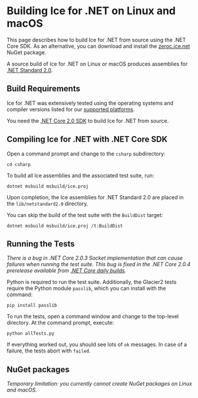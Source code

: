 # Building Ice for .NET on Linux and macOS

This page describes how to build Ice for .NET from source using the .NET Core SDK.
As an alternative, you can download and install the [zeroc.ice.net][1] NuGet package.

A source build of Ice for .NET on Linux or macOS produces assemblies for [.NET Standard 2.0][2].

## Build Requirements

Ice for .NET was extensively tested using the operating systems and compiler
versions listed for our [supported platforms][3].

You need the [.NET Core 2.0 SDK][4] to build Ice for .NET from source.

## Compiling Ice for .NET with .NET Core SDK

Open a command prompt and change to the `csharp` subdirectory:
```
cd csharp
```

To build all Ice assemblies and the associated test suite, run:
```
dotnet msbuild msbuild/ice.proj
```

Upon completion, the Ice assemblies for .NET Standard 2.0 are placed in the
`lib/netstandard2.0` directory.

You can skip the build of the test suite with the `BuildDist` target:
```
dotnet msbuild msbuild/ice.proj /t:BuildDist
```

## Running the Tests

*There is a bug in .NET Core 2.0.3 Socket implementation that can cause failures when
running the test suite. This bug is fixed in the .NET Core 2.0.4 prerelease available
from [.NET Core daily builds][5].*

Python is required to run the test suite. Additionally, the Glacier2 tests
require the Python module `passlib`, which you can install with the command:
```
pip install passlib
```

To run the tests, open a command window and change to the top-level directory.
At the command prompt, execute:
```
python allTests.py
```

If everything worked out, you should see lots of `ok` messages. In case of a
failure, the tests abort with `failed`.

## NuGet packages

*Temporary limitation: you currently cannot create NuGet packages on Linux and macOS.*

[1]: https://zeroc.com/distributions/ice
[2]: https://blogs.msdn.microsoft.com/dotnet/2017/08/14/announcing-net-standard-2-0
[3]: https://doc.zeroc.com/display/Rel/Supported+Platforms+for+Ice+3.7.0
[4]: https://www.microsoft.com/net/download
[5]: https://github.com/dotnet/core-setup#daily-builds
